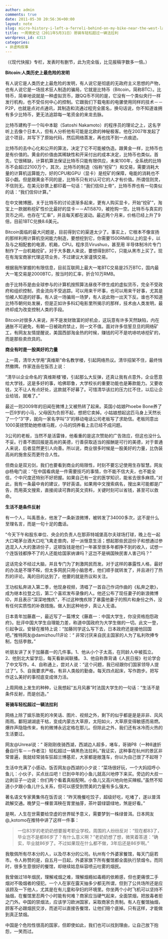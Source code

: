 ```yaml
---
author: admin
comments: true
date: 2011-05-30 20:56:36+00:00
layout: note
slug: micro-history-i-left-a-ferreli-behind-on-my-bike-near-the-west-lake
title: 一周微史记（2011年5月31日）哥骑车轻松超过一辆法拉利
wordpress_id: 4313
categories:
- 非虚构叙事
---
```


（《现代快报》专栏，发表时有删节，此为完全版，比见报稿字数多一倍。）

**Bitcoin:人类历史上最危险的发明**

有人说它是人类历史上最危险的发明，有人说它是彻底的无政府主义思想的产物，也有人说它是一场技术狂人制造的骗局，它就是比特币（Bitcoin，简称BTC）。比特币，简单地说就是一种虚拟货币，跟QQ币不同的是，它没有一个类似央行一样发行机构，也不受任何中心的控制。它跟我们下载电影的电骡使用同样的技术－－P2P，也就是点对点通讯，其制造和流通过程完全匿名，换句话说，你不知道谁拥有多少比特币，更无法追踪每一笔资金的来龙去脉。

比特币建构于一个叫中本聪（Satoshi Nakamoto）的程序员的理论之上，这名字听上去像个日本人，但有人分析他有可能是北欧的神秘极客。他在2007年发起了这个项目，并写下了原始代码，然后网络蒸发，再也找不到一点痕迹。

比特币的去中心化和公开的算法，决定了它不可能被伪造。跟黄金一样，比特币也是有价值的。黄金的价值由其稀缺性和开采付出的成本决定，比特币也类似。首先，它很稀缺，计算机算法保证比特币只能有限供应，未来100年，全系统的比特币不会超过2100万个，其次，比特币的制造（俗称“挖矿”）和交易，需要消耗大量的计算机运算能力，好的CPU和GPU（显卡）是挖矿的保障，电能的消耗也不容小觑。但是跟黄金不同的是，比特币只有对认可它的人才有价值。所谓信则灵，不信则无。在美元钞票上都印着一句话：“我们信仰上帝”，比特币界也有一句类似的话：“我们信仰计算。”

在中文微博圈，关于比特币的讨论逐渐多起来，更有人购买显卡，开始“挖矿”，淘宝上一款据称挖矿性价比最好的显卡－－ATI5870，被抢购一空。比特币与真实的货币之间，也存在“汇率”，并且每天都在波动。最近两个月来，价格已经上升了9倍，目前1BTC兑换8.6美元。

Bitcoin面临的最大问题是，目前得到它的渠道太少了。事实上，它根本不像宣扬的那样利用计算机空闲能力制造，要想挖到它，你需要1500RMB以上的显卡，以及与之相配套的电源，机箱，CPU。程序员Virushuo，甚至用 半导体制冷片专门制作了一台机箱挖矿。对于大多数人来说，要想得到BTC，只能从黑市上买了。现在有淘宝商家代理这项业务，不过建议大家谨慎交易。

根据我所掌握的有限信息，目前互联网上最大一笔BTC交易是25万BTC，国内最大一笔交易是2000BTC，按当时的汇率，折合10万RMB。

由于比特币是由全球参与的计算机按照算法昼夜不停生成的虚拟货币，完全不受政府和组织控制，资金流向不受追踪。可以用来干坏事，也可以用来干好事，尤其是怕被人知道的好事。有人说一场骗局一场梦，有人说此物一出天下反。谁也不知道比特币朝何处发展，但是正如许多科幻电影里所揭示的那样，技术由人类发明，最终却成为改变控制人类的手段。

Bitcoin对很多人来说，并不是发财致富的好机会，这玩意有许多天然缺陷，内在通胀不可避免，有朝一日被政府禁止，则一文不值。面对许多信誓旦旦的网络矿工，有网友友情提醒说，美国西部淘金热的时候，赚钱的可不是吭哧吭哧挖矿的，而是那些卖炊具的。

**商业有时是一股美好的力量**

上一周，清华大学用“真维斯”命名教学楼，引起网络热议。清华招架不住，最终悄然撤牌。作家连岳在饭否上说：

“清华以企业命名的‘真维斯楼’楼，引起那么大反弹，还真让我有点意外，企业愿意给大学钱，这是多好的事，哈佛耶鲁，大学校长的重要功能也是筹款能力。又要收钱，又不让人有点好处，这款就不好募了。可惜清华该扛的压力扛不住，以后让企业给钱，就难了。”

最近一则2009年的旧闻在微博上又被热转了起来。英国小姑娘Phoebe Bone养了一匹9岁的小马，父母因为负担不起，想把它卖掉。小姑娘想起这匹马身上天然长了一个“3”字，就向一家名字叫“3”的移动电话公司老板写了求助信。老板同意出1000英镑赞助她修缮马厩，小马的饲养看上去已经不成问题。

3公司的老板，当然不是活雷锋，他看重的是这次赞助的广告效应，但这也没什么不妥。行善不图回报是高尚的美德，行善获取适当的报酬是可行的美德，对于普通人来说，后者显然更引人向善。所以说，商业很多时候是一股美好的力量，比伪装高尚的施舍反而更符合人性。

但商业是双刃剑，我们也要看到商业的局限性，时刻不要忘记使用生存智慧。网友@杨电门说：“在中国看病是一件需要技巧的事情，你不能不信大夫，也不能全信，个中尺度还特别不好把握。如果自己有一定的医学知识，能省去很多麻烦。”对此，我有一条最中肯的建议，学好英语。如果用中文搜索病名，搜出来可能都是广告，而用英文搜索，直接阅读可靠的英文资料，关键时刻可以省钱，甚至可以救命。

**生活不是条件反射**

有一个人，叫禹晋永，他发了一条新浪微博，被转发了34000多次，这不是什么至理名言，而是一句十足的蠢话。

“今天下午和股东单位、央企的负责人在那菲特城堡高尔夫球场打球，晚上在一起大口喝茅台酒大口吃飞禽走兽肉，好一派惬意生活；想起那些民逗份子和想通过参选混入人大的激进份子，这顿饭钱是他们一年甚至很多年都挣不到的收入，试想一个连饭钱都挣不了的人还能给国家纳谏吗？这岂不是祸国殃民害人害己吗？”

这话完全不经过大脑，并且专门为了刺激网民而发。对于这样的暴露性人格，最好的办法是不理不睬，但太多网民只用小脑思考，他们顺手就转发了，并且进行了热烈的评论。禹的目的达到了，他要的就是热议和关注。

王功权私奔进入第二季，他现身视频，清唱了一首自己作词作曲的《私奔之歌》，成为继本拉登之后，第二个喜欢发布录像的人。他还公布了现任妻子的新浪微博ID，并且表示“深深地愧疚”，不过这种愧疚除了暴露他妻子的照片和身份之外，没有任何实质性的补救措施。做人到这种地步，真让人无语。

日本青年加藤嘉一，最近写了一篇博文《藤嘉一：中国大学生，你没资格抱怨政府》。批评中国大学生自理能力差，称道中国政府为大学生做的一切。此文一登，引起争议。安替在推特上说：“加藤同学这么写下去，日本政府还是接他回国吧。”推特网友@damizhou11评论：“ 非常讨厌来自民主国家的人为了私利吹捧专制，包括李敖。”

听朋友讲了关于加藤嘉一的几件事。1、他从小个子太高，在同龄人中被孤立。2、他到北大留学后，每天看新闻联播。 3、他自称靠背诵《人民日报》社论学会了中文写作。4、自称通上，尝对人说：“这个问题，我已经跟你们国家领导人提过了”。5、自我要求严格，有非人类般的勤奋。每天四点起床，写作跑步。把写作这么美好的事彻底变成体力活。

上周网络上发生的种种，让我想起“五月风暴”时法国大学生的一句话：“生活不是条件反射，而是创造。”

**哥骑车轻松超过一辆法拉利**

网络上除了娱乐致死的冷笑话、图片、视频之外，剩下的似乎都是是是非非、风风雨雨。鄱阳湖湖底干枯，变成内蒙古大草原，太阳如火，大草原变得敏感而易燃。爆炸声隐隐传来，有的微博永远定格在那儿。但除此之外，我们还有冰冷而火热的生活要过。

网友@Unreal说：“ 哥刚刚夜骑西湖，西湖边人超多，堵车，哥骑P8（一种8速折叠自行车－－作者注）轻松超过一辆黑色法拉利。”我证实，这种事在杭州的景区非常普遍，我就经常骑车狂超兰博基尼，大家都是敞篷车，你以为自己很了不起呀？

生活中充满了小感动，饭否网友@西湖的小夕说：“菜场很好玩，一个大妈招呼小鱼儿：小伙子，买点丝瓜吧！已到中年的小鱼儿就高兴地停下来买。旁边的大叔一边剥豆子一边说：你们两个看着真般配啊。小鱼儿又高兴地向他买辣椒。”虽然不知道小夕跟小鱼儿什么关系，但可以感受到赞美的力量有多么强大。

著名语文专家黄集伟在饭否说：“昨天晚餐吃饺子，超级好吃，吃堵了，遂以普洱疏解交通。晚梦见一棵普洱秧在胃里抽芽，茶叶碧绿碧绿地，煞是好看。”

是啊，人生在世需要给空虚的世界赋予意义，需要梦到一株绿普洱。日本网友@_kotomo在推特中讲了这样一件事：

 



<blockquote>一位83岁的老奶奶想要报考职业学校。周围的人纷纷反对：“现在都83了，毕业岂不是都86岁了？有什么意义啊？”老奶奶想了想，微笑着答道：“确实，毕业就86岁了。不过如果现在什么都不做，3年后还是86岁啊。”</blockquote>





我敬佩所有尽本分的人，以及尽本分的公司。杭州有个外婆家餐馆，每天门庭若市。令人称赞的是，自五月一日起，外婆家旗下所有餐馆都全面执行禁烟令。而同时，很多生意很好的餐馆，却继续姑息纵容喷云吐雾的烟民。

我曾做过18年烟民，理解戒烟之难，理解烟瘾如毒瘾的依赖感，但也更痛恨二手烟对不吸烟者的侵犯。一个人在家在露天抽多少都无所谓，但到了公共场所还是应该顾及一下他人，尤其是在有儿童和孕妇的环境里。你坐两个小时飞机可以坚持不抽烟，在餐馆里忍两个小时能有何难？商家应当硬气起来，全面禁烟，把放毒者拒之门外。中国的禁烟法，应该学习欧洲国家，采取商家负责制。有人在餐馆抽烟，顾客不必跟烟民交涉，而逝可以直接告餐馆，让他们赔个底掉。只有这样，才能做到真正禁烟。

中国是个危险性很高的国家，但即使如此，我们也可以找到理由，让自己放下抱怨，一笑而过。

